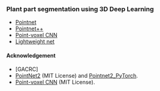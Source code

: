 ### Plant part segmentation using 3D Deep Learning


- [Pointnet](https://github.com/UGA-BSAIL/plant_3d_deep_learning/tree/main/plant_part_segmentation/pointnet_pointnetpp_pvcnn#pointnet) 
- [Pointnet++](https://github.com/UGA-BSAIL/plant_3d_deep_learning/tree/main/plant_part_segmentation/pointnet_pointnetpp_pvcnn#pointnet-1)
- [Point-voxel CNN](https://github.com/UGA-BSAIL/plant_3d_deep_learning/tree/main/plant_part_segmentation/pointnet_pointnetpp_pvcnn#point-voxel-cnn)
- [Lightweight net](https://github.com/UGA-BSAIL/plant_3d_deep_learning/tree/main/plant_part_segmentation/lightweight_net#lightweight-net)

#### Acknowledgement

- [GACRC] 
- [PointNet2](https://github.com/charlesq34/pointnet2) (MIT License) and [Pointnet2_PyTorch](https://github.com/erikwijmans/Pointnet2_PyTorch).
- [Point-voxel CNN](https://github.com/mit-han-lab/pvcnn) (MIT License).

